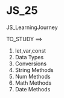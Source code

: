 # JS_25
JS_LearningJourney

TO_STUDY ==> 
1. let,var,const
2. Data Types
3. Conversions
4. String Methods
5. Num Methods
6. Math Methods
7.  Date Methods
